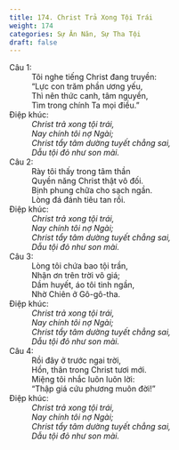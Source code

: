 ```yaml
---
title: 174. Christ Trả Xong Tội Trái
weight: 174
categories: Sự Ăn Năn, Sự Tha Tội
draft: false
---
```

<dl><dt>Câu 1:</dt><dd data-verse="1">Tôi nghe tiếng Christ đang truyền: <br/>“Lực con trăm phần ương yếu, <br/>Thì nên thức canh, tâm nguyền, <br/>Tìm trong chính Ta mọi điều.” </dd><dt>Điệp khúc:</dt><dd data-chorus="1"><em>Christ trả xong tội trái, <br/>Nay chính tôi nợ Ngài; <br/>Christ tẩy tâm dường tuyết chẳng sai, <br/>Dẫu tội đỏ như son mài. </em></dd><dt>Câu 2:</dt><dd data-verse="2">Rày tôi thấy trong tâm thần <br/>Quyền năng Christ thật vô đối. <br/>Bịnh phung chữa cho sạch ngần. <br/>Lòng đá đánh tiêu tan rồi. </dd><dt>Điệp khúc:</dt><dd data-chorus="1"><em>Christ trả xong tội trái, <br/>Nay chính tôi nợ Ngài; <br/>Christ tẩy tâm dường tuyết chẳng sai, <br/>Dẫu tội đỏ như son mài. </em></dd><dt>Câu 3:</dt><dd data-verse="3">Lòng tôi chứa bao tội trần, <br/>Nhận ơn trên trời vô giá; <br/>Dầm huyết, áo tôi tinh ngần, <br/>Nhờ Chiên ở Gô-gô-tha. </dd><dt>Điệp khúc:</dt><dd data-chorus="1"><em>Christ trả xong tội trái, <br/>Nay chính tôi nợ Ngài; <br/>Christ tẩy tâm dường tuyết chẳng sai, <br/>Dẫu tội đỏ như son mài. </em></dd><dt>Câu 4:</dt><dd data-verse="4">Rồi đây ở trước ngai trời, <br/>Hồn, thân trong Christ tươi mới. <br/>Miệng tôi nhắc luôn luôn lời: <br/>“Thập giá cứu phương muôn đời!” </dd><dt>Điệp khúc:</dt><dd data-chorus="1"><em>Christ trả xong tội trái, <br/>Nay chính tôi nợ Ngài; <br/>Christ tẩy tâm dường tuyết chẳng sai, <br/>Dẫu tội đỏ như son mài. </em></dd></dl>